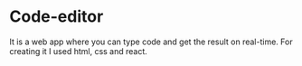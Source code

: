 # Code-editor
It is a web app where you can type code and get the result on real-time.
For creating it I used html, css and react.
